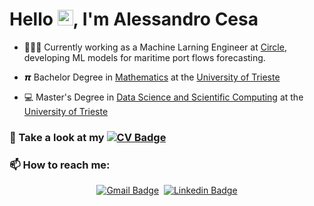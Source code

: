 # Hello <img src="https://raw.githubusercontent.com/MartinHeinz/MartinHeinz/master/wave.gif" width="25">, I'm Alessandro Cesa

- 👨🏻‍💻 Currently working as a Machine Larning Engineer at [Circle](https://www.circlegroup.eu/), developing ML models for maritime port flows forecasting.

- 𝞹 Bachelor Degree in [Mathematics](https://lauree.units.it/it/0320106203500001) at the [University of Trieste](https://portale.units.it/it)
- 💻 Master's Degree in [Data Science and Scientific Computing](https://dssc.units.it/) at the [University of Trieste](https://portale.units.it/it)

### 📄 Take a look at my [![CV Badge](https://img.shields.io/badge/-CV-orange?style=flat-square&logo=adobeacrobatreader&logoColor=white)](Alessandro_Cesa_CV.pdf)


### 📫 How to reach me:

<span align="center">

[![Gmail Badge](https://img.shields.io/badge/-Gmail-red?style=flat-square&logo=gmail&logoColor=white&link=mailto:alessandro.cesa22@gmail.com)](mailto:)&nbsp;
[![Linkedin Badge](https://img.shields.io/badge/-Alessandro%20Cesa-0072b1?style=flat-square&logo=Linkedin&logoColor=white&link=https://www.linkedin.com/in/alessandro-cesa-60033b310/)]()

</span>

